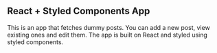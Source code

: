 ## React + Styled Components App
This is an app that fetches dummy posts. You can add a new post, view existing ones and edit them. The app is built on React and styled using styled components.